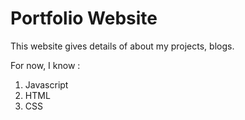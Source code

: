 # Portfolio Website
 This website gives details of about my projects, blogs.

 For now, I know :

 1. Javascript
 1. HTML
 1. CSS
